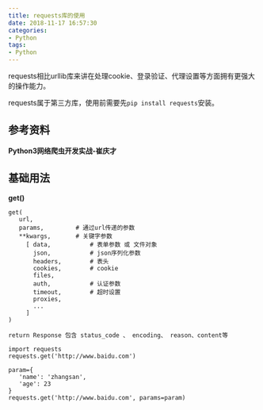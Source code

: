 ```yaml
---
title: requests库的使用
date: 2018-11-17 16:57:30
categories:
- Python
tags:
- Python
---
```


requests相比urllib库来讲在处理cookie、登录验证、代理设置等方面拥有更强大的操作能力。

requests属于第三方库，使用前需要先`pip install requests`安装。

## 参考资料

 **Python3网络爬虫开发实战-崔庆才** 
 
<!-- more --> 

## 基础用法

 **get()**
 
 ```
 get(
    url,         
    params,         # 通过url传递的参数
    **kwargs,       # 关键字参数
      [ data,           # 表单参数 或 文件对象
        json,           # json序列化参数
        headers,        # 表头
        cookies,        # cookie
        files,
        auth,           # 认证参数
        timeout,        # 超时设置
        proxies,
        ...
      ]
 )
 
 return Response 包含 status_code 、 encoding、 reason、content等
 
 import requests
 requests.get('http://www.baidu.com')
 
 param={
    'name': 'zhangsan',
    'age': 23
 }
 requests.get('http://www.baidu.com', params=param)
 ```